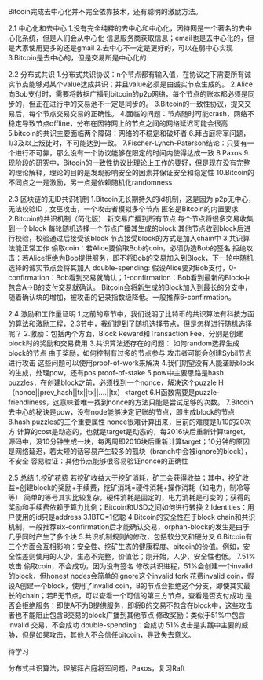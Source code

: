 Bitcoin完成去中心化并不完全依靠技术，还有聪明的激励方法。

2.1 中心化和去中心
1.没有完全纯粹的去中心和中心化，因特网是一个著名的去中心化系统，但是人们会从中心化 信息服务商获取信息；email也是去中心化的，但是大家使用更多的还是gmail
2.去中心不一定是更好的，可以在弱中心实现
3.Bitcoin是去中心的，但是交易所是中心化的

2.2 分布式共识
1.分布式共识协议：n个节点都有输入值，在协议之下需要所有诚实节点能够对某个value达成共识；并且value必须是由诚实节点生成的。
2.Alice向Bob支付时，需要将数据广播到bitcoin的p2p网络，每个节点的账本都必须是同步的，但正在进行中的交易池不一定是同步的。
3.Bitcoin的一致性协议，提交交易后，每个节点交易交易的正确性。
4.面临的问题：节点随时可能crash，网络不稳定导致节点offline，分布在因特网上的节点之间的网络延迟可能会很高
5.bitcoin的共识主要面临两个障碍：网络的不稳定和破坏者
6.拜占庭将军问题，1/3及以上叛徒时，不可能达到一致。
7.Fischer-Lynch-Paterson结论：只要有一个进行不可靠，那么没有一个协议能够在限定的时间内使得达成一致
8.Paxos
9.现阶段的研究中，Bitcoin的一致性协议比理论上工作的要好，但是现在没有完整的理论解释，理论的目的是发现影响安全的因素并保证安全和稳定性
10.Bitcoin的不同点之一是激励，另一点是依赖随机化randomness

2.3 区块链的无ID共识机制
1.Bitcoin无长期持久的id机制，这是因为
     p2p无中心，无法校验ID；女巫攻击，一个攻击者模拟多个节点
     匿名是Bitcoin的内置要求
2.Bitcoin的共识机制（简化版）
     新交易广播到所有节点
     每个节点将很多交易收集到一个block
     每轮随机选择一个节点广播其生成的block
     其他节点收到block后进行校验，校验通过后接受该block
     节点接受block的方式是加入chain中
3.共识算法能正常工作
     偷取coin：若Alice要偷取Bob的coin，必须伪造Bob的签名
     拒绝攻击：若Alice拒绝为Bob提供服务，即不将Bob的交易加入到Block，下一轮中随机选择的诚实节点会将其加入
     double-spending: 假设Alice要对Bob支付，0-confirmation：Bob看到交易就确认；1-confirmation：Bob看到最新的Block中包含A->B的支付交易就确认。
                    Bitcoin会将新生成的Block加入到最长的分支中，随着确认块的增加，被攻击的记录指数级降低。一般推荐6-confirmation。

2.4 激励和工作量证明
1.之前的章节中，我们说明了比特币的共识算法有科技方面的算法和激励工程，2.3节中，我们提到了随机选择节点，但是怎样进行随机选择呢？
2.激励：包括两个方面，Block Reward和Transaction Fee，分别是创建block时的奖励和交易费用
3.共识算法还存在的问题：
     如何random选择生成block的节点
     由于奖励，如何控制有过多的节点参与
     攻击者可能会创建Sybil节点进行攻击
  这些问题可以使用proof-of-work来解决
4.我们期望没有人能垄断block的生成，处理pow，还有pos proof-of-stake
5.pow中主要思路是hash puzzles，在创建block之前，必须找到一个nonce，解决这个puzzle
     H（nonce||prev_hash||tx||tx||....||tx）<target
6.H函数需要是puzzle-friendliness，这意味着唯一找到nonce的方法只能是尝试足够的次数。
7.Bitcoin去中心的秘诀是pow，没有node能够决定记账的节点，即生成block的节点
8.hash puzzles的三个重要属性
     nonce很难计算出来，目前的难度是1/10的20次方
     计算的cost是动态的，也就是target是动态的，每2016块后重新计算target，源码中，没10分钟生成一块，每两周即2016块后重新计算target；10分钟的原因是网络延迟，若太短的话容易产生较多的孤块（branch中会被ignore的block），不安全
     容易验证：其他节点能够很容易验证nonce的正确性

2.5 总结
1.挖矿花费
     若挖矿收益大于挖矿消耗，矿工会获得收益；其中，挖矿收益=创建block的奖励+手续费，挖矿消耗=硬件消耗+操作消耗（如电力，制冷等等）
     简单的等号其实比较复杂，硬件消耗是固定的，电力消耗是可变的；获得的奖励和手续费依赖于算力比例；Bitcoin和USD之间如何进行转换
2.Identities：用户使用的id只是address
3.1BTC=1亿聪
4.Bitcoin的安全性在于block chain和共识机制，一般推荐six-confirmation后才能确认交易，orphan-block的发生是由于几乎同时产生了多个块
5.共识机制规则的修改，包括软分叉和硬分叉
6.Bitcoin有三个方面会互相影响：安全性、挖矿生态的健康程度、bitcoin的价值。例如，安全性差则使用的人少，生态不完整，价值低；刚开始，人少，安全性也低。
7.51%攻击
     偷取coin，不会成功，因为没有签名
     修改共识进程，51%会创建一个invalid的block，但honest nodes会简单的ignore这个invalid fork
     花费invalid coin，假设A创建一个block，使用了invalid coin，B的节点会拒绝这个分支，即使其实最长的chain；若B无节点，可以查看一个可信的第三方节点，查看是否支付成功
     是否会拒绝服务：即使A不为B提供服务，即将B的交易不包含在block中，这些攻击者也不能阻止包含B交易的block广播到其他节点
     修改奖励：类似于51%中包含invalid 交易，不会成功
     double-spending：会成功
     51%攻击是实践中主要的威胁，但是如果攻击，其他人不会信任bitcoin，导致失去意义。

待学习

分布式共识算法，理解拜占庭将军问题，Paxos，复习Raft